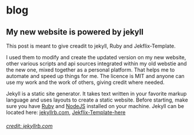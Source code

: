 # blog

## My new website is powered by jekyll
This post is meant to give creadit to jekyll, Ruby and Jekflix-Template.

I used them to modify and create the updated version on my new website, other various scripts and api sources integrated within my old webstie and the new one, mixed together as a personal platform. That helps me to automate and speed up things for me. The licence is MIT and anyone can use my work and the work of others, giving credit where needed.

Jekyll is a static site generator. It takes text written in your favorite markup language and uses layouts to create a static website. 
Before starting, make sure you have [Ruby](https://www.ruby-lang.org/en/documentation/installation/) and [NodeJS](https://nodejs.org/) installed on your machine.
Jekyll can be located here: [jekyllrb.com](https://jekyllrb.com/docs/),
 [Jekflix-Template-here](https://github.com/thiagorossener/jekflix-template/)

###### [credit: jekyllrb.com](https://jekyllrb.com/)
